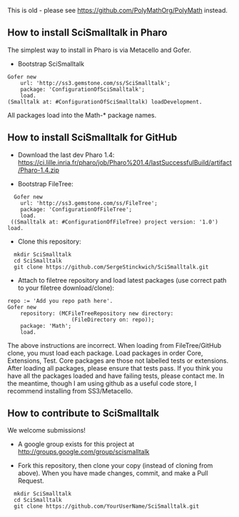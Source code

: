 This is old - please see https://github.com/PolyMathOrg/PolyMath instead.

## How to install SciSmalltalk in Pharo

The simplest way to install in Pharo is via Metacello and Gofer. 
* Bootstrap SciSmalltalk

```Smalltalk
Gofer new
	url: 'http://ss3.gemstone.com/ss/SciSmalltalk';
	package: 'ConfigurationOfSciSmalltalk';
	load.
(Smalltalk at: #ConfigurationOfSciSmalltalk) loadDevelopment.
```

All packages load into the Math-* package names.


## How to install SciSmalltalk for GitHub

* Download the last dev Pharo 1.4: https://ci.lille.inria.fr/pharo/job/Pharo%201.4/lastSuccessfulBuild/artifact/Pharo-1.4.zip

* Bootstrap FileTree:

```Smalltalk
  Gofer new
    url: 'http://ss3.gemstone.com/ss/FileTree';
    package: 'ConfigurationOfFileTree';
    load.
 ((Smalltalk at: #ConfigurationOfFileTree) project version: '1.0') load.
```

* Clone this repository:

```shell
  mkdir SciSmalltalk
  cd SciSmalltalk
  git clone https://github.com/SergeStinckwich/SciSmalltalk.git
```

* Attach to filetree repository and load latest packages (use correct path to your filetree download/clone):

```Smalltalk
repo := 'Add you repo path here'.
Gofer new
    repository: (MCFileTreeRepository new directory: 
                    (FileDirectory on: repo));
    package: 'Math';
    load.
```
The above instructions are incorrect. When loading from FileTree/GitHub clone, you must load each package. Load packages in order Core, Extensions, Test. Core packages are those not labelled tests or extensions. After loading all packages, please ensure that tests pass. If you think you have all the packages loaded and have failing tests, please contact me. In the meantime, though I am using github as a useful code store, I recommend installing from SS3/Metacello.

## How to contribute to SciSmalltalk

We welcome submissions!

* A google group exists for this project at http://groups.google.com/group/scismalltalk

* Fork this repository, then clone your copy (instead of cloning from above). When you have made changes, commit, and make a Pull Request.
```shell
  mkdir SciSmalltalk
  cd SciSmalltalk
  git clone https://github.com/YourUserName/SciSmalltalk.git
```
